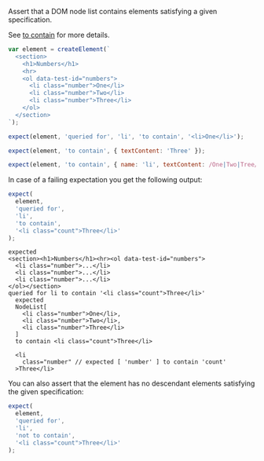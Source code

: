 Assert that a DOM node list contains elements satisfying a given specification.

See [to contain](../../DOMElement/to-contain/) for more details.

```js
var element = createElement(`
  <section>
    <h1>Numbers</h1>
    <hr>
    <ol data-test-id="numbers">
      <li class="number">One</li>
      <li class="number">Two</li>
      <li class="number">Three</li>
    </ol>
  </section>
`);

expect(element, 'queried for', 'li', 'to contain', '<li>One</li>');

expect(element, 'to contain', { textContent: 'Three' });

expect(element, 'to contain', { name: 'li', textContent: /One|Two|Tree/ });
```

In case of a failing expectation you get the following output:

```js
expect(
  element,
  'queried for',
  'li',
  'to contain',
  '<li class="count">Three</li>'
);
```

```output
expected
<section><h1>Numbers</h1><hr><ol data-test-id="numbers">
  <li class="number">...</li>
  <li class="number">...</li>
  <li class="number">...</li>
</ol></section>
queried for li to contain '<li class="count">Three</li>'
  expected
  NodeList[
    <li class="number">One</li>,
    <li class="number">Two</li>,
    <li class="number">Three</li>
  ]
  to contain <li class="count">Three</li>

  <li
    class="number" // expected [ 'number' ] to contain 'count'
  >Three</li>
```

You can also assert that the element has no descendant elements satisfying the
given specification:

```js
expect(
  element,
  'queried for',
  'li',
  'not to contain',
  '<li class="count">Three</li>'
);
```
